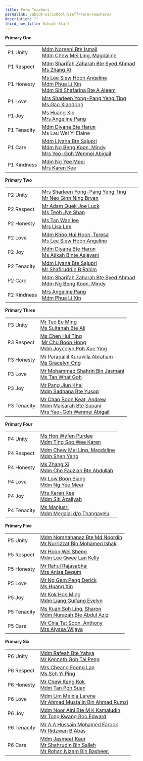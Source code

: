 ```yaml
---
title: Form Teachers
permalink: /about-us/School-Staff/Form-Teachers/
description: ""
third_nav_title: School Staff
---
```

**Primary One**

|  |  |
| -------- | -------- | 
| P1 Unity    | [Mdm Noreeni Bte Ismail](mailto:noreeni_ismail@moe.edu.sg)<br>[Mdm Chew Mei Ling, Magdaline](mailto:chew_mei_ling_magdaline@moe.edu.sg)    | 
|P1 Respect| [Mdm Sharifah Zaharah Bte Syed Ahmad](mailto:sharifah_zaharah_syed_ahma@moe.edu.sg)<br>[Ms Zhang Xi](mailto:zhang_xi@moe.edu.sg)
|P1 Honesty|[Ms Lee Siew Hoon Angeline](mailto:lee_siew_hoon_angeline@moe.edu.sg)<br>[Mdm Phua Li Xin](mailto:phua_li_xin@moe.edu.sg)<br>[Mdm Siti Shafarina Bte A Aleem](mailto:siti_shafarina_abdul_aleem@moe.edu.sg)
|P1 Love|[Mrs Sharleen Yong-Pang Yeng Ting](mailto:sharleen_yong-pang_yeng_ting@moe.edu.sg)<br>[Ms Gao Xiaodong](mailto:gao_xiaodong@moe.edu.sg)
|P1 Joy|[Ms Huang Xin](mailto:xin_huang@moe.edu.sg)<br>[Mrs Angeline Pang](mailto:angeline_pang@moe.edu.sg)
|P1 Tenacity|[Mdm Diyana Bte Harun](mailto:diyana_harun@moe.edu.sg)<br>Ms Lau Wei Yi Elaine
|P1 Care|[Mdm Liyana Bte Sajupri](mailto:liyana_sajupri@moe.edu.sg)<br>[Mdm Ng Beng Koon, Mindy](mailto:ng_beng_koon@moe.edu.sg)<br>[Mrs Yeo-Goh Wenmei Abigail](mailto:goh_wenmei_abigail@moe.edu.sg)
|P1 Kindness|[Mdm Ng Yee Meei](mailto:ng_yee_meei@moe.edu.sg)<br>[Mrs Karen Kee](mailto:karen_kee@moe.edu.sg)

**Primary Two**

|  |  |
| -------- | -------- | 
|P2 Unity|[Mrs Sharleen Yong-Pang Yeng Ting](mailto:sharleen_yong-pang_yeng_ting@moe.edu.sg)<br>[Mr Neo Ginn Ning Bryan](mailto:bryan_neo_ginn_ning@moe.edu.sg)
|P2 Respect|[Mr Adam Quek Joe Luck](mailto:adam_quek_joe_luck@moe.edu.sg)<br>[Ms Teoh Jye Shan](mailto:teoh_jye_shan@moe.edu.sg)
|P2 Honesty|[Ms Tan Wan lee](mailto:tan_wan_lee@moe.edu.sg)<br>[Mrs Lisa Lee](mailto:lisa_lee-chong@moe.edu.sg)
|P2 Love|[Mdm Khoo Hui Hoon, Teresa](mailto:khoo_hui_hoon@moe.edu.sg)<br>[Ms Lee Siew Hoon Angeline](mailto:lee_siew_hoon_angeline@moe.edu.sg)
|P2 Joy|[Mdm Diyana Bte Harun](mailto:diyana_harun@moe.edu.sg)<br>[Ms Atikah Binte Asjayani](mailto:atikah_asjayani@moe.edu.sg)|
|P2 Tenacity|[Mdm Liyana Bte Sajupri](mailto:liyana_sajupri@moe.edu.sg)<br>[Mr Shafiruddin B Rahim](mailto:shafiruddin_b_rahim@moe.edu.sg)
|P2 Care|[Mdm Sharifah Zaharah Bte Syed Ahmad](mailto:sharifah_zaharah_syed_ahma@moe.edu.sg)<br>[Mdm Ng Beng Koon, Mindy](mailto:ng_beng_koon@moe.edu.sg)
|P2 Kindness|[Mrs Angeline Pang](mailto:angeline_pang@moe.edu.sg)<br>[Mdm Phua Li Xin](mailto:phua_li_xin@moe.edu.sg)

**Primary Three**

|  |  |
| -------- | -------- | 
|P3 Unity|[Mr Teo Ee Ming](mailto:teo_ee_ming@moe.edu.sg)<br>[Ms Sultanah Bte Ali](mailto:sultanah_ali@moe.edu.sg)
|P3 Respect|[Ms Chen Hui Ting](mailto:chen_hui_ting@moe.edu.sg)<br> [Mr Chu Boon Hong](mailto:chu_boon_hong@moe.edu.sg)<br>[Mdm Joycelyn Poh Xue Ying](mailto:joycelyn_poh_xue_ying@moe.edu.sg)
|P3 Honesty|[Mr Parapallil Kuruvilla Abraham](mailto:parapallil_kuruvilla_abraham@moe.edu.sg)<br>[Ms Gracelyn Ong](mailto:ong_tze_min_gracelyn@moe.edu.sg)
|P3 Love|[Mr Mohammad Shahrin Bin Jasmani](mailto:mohammad_shahrin_jasmani@moe.edu.sg)<br>[Ms Tan What Goh](mailto:tan_what_goh@moe.edu.sg)
|P3 Joy|[Mr Pang Jiun Khai](mailto:pang_jiun_khai@moe.edu.sg)<br>[Mdm Sadhana Bte Yusop](mailto:sadhana_yusop@moe.edu.sg)
|P3 Tenacity|[Mr Chan Boon Keat, Andrew](mailto:chan_boon_keat@moe.edu.sg)<br>[Mdm Maisarah Bte Supani](mailto:maisarah_supani@moe.edu.sg)<br>[Mrs Yeo-Goh Wenmei Abigail](mailto:goh_wenmei_abigail@moe.edu.sg)

**Primary Four**

|  |  |
| -------- | -------- | 
|P4 Unity|[Ms Hon Wyfen Purdee](mailto:hon_wyfen_purdee@moe.edu.sg)<br>[Mdm Ting Soo Wee Karen](mailto:ting_soo_wee@moe.edu.sg)
|P4 Respect|[Mdm Chew Mei Ling, Magdaline](mailto:chew_mei_ling_magdaline@moe.edu.sg)<br>[Mdm Shen Yang](mailto:shen_yang@moe.edu.sg)
|P4 Honesty|[Ms Zhang Xi](mailto:zhang_xi@moe.edu.sg)<br>[Mdm Che Fauziah Bte Abdullah](mailto:che_fauziah_abdullah@moe.edu.sg)
|P4 Love|[Mr Low Boon Siang](mailto:low_boon_siang@moe.edu.sg)<br>[Mdm Ng Yee Meei](mailto:ng_yee_meei@moe.edu.sg)
|P4 Joy|[Mrs Karen Kee](mailto:karen_kee@moe.edu.sg)<br>[Mdm Siti Azaliyah](mailto:siti_azaliyah_abdul_majid@moe.edu.sg)
|P4 Tenacity|[Ms Manjusri](mailto:manjusri_veeragoo_sg@moe.edu.sg)<br>[Mdm Megalai d/o Thangavelu](mailto:megalai_thangavelu@moe.edu.sg)

**Primary Five**

|  |  |
| -------- | -------- | 
|P5 Unity|[Mdm Norshahanaz Bte Md Noordin](mailto:norshahanaz_md_noordin@moe.edu.sg)<br>[Mr Nurrizzat Bin Mohamed Ishak](mailto:nurrizzat_mohamed_ishak@moe.edu.sg)
|P5 Respect|[Mr Hoon Wei Sheng](mailto:hoon_wei_sheng@moe.edu.sg)<br>[Mdm Lee Qwee Lan Kelly](mailto:lee_qwee_lan_kelly@moe.edu.sg)
|P5 Honesty|[Mr Rahul Rajasabhai](mailto:rahul_rajasabhai@moe.edu.sg)<br>[Mrs Anisa Begum](mailto:anisa_begum@moe.edu.sg)
|P5 Love|[Mr Ng Gem Peng Derick](mailto:ng_gem_peng_derick@moe.edu.sg)<br>[Ms Huang Xin](mailto:xin_huang@moe.edu.sg)
|P5 Joy|[Mr Kok Hoe Ming](mailto:kok_hoe_ming@moe.edu.sg)<br>[Mdm Liang Guifang Evelyn](mailto:liang_guifang_evelyn@moe.edu.sg)
|P5 Tenacity|[Ms Kuah Soh Ling, Sharon](mailto:kuah_soh_ling@moe.edu.sg)<br>[Mdm Nurazah Bte Abdul Aziz](mailto:nurazah_abdul_aziz@moe.edu.sg)
|P5 Care|[Mr Chia Tet Soon, Anthony](mailto:chia_tet_soon_anthony@moe.edu.sg)<br>[Mrs Alyssa Wijaya](mailto:chng_hwee_hwee@moe.edu.sg)

**Primary Six**

|  |  |
| -------- | -------- | 
|P6 Unity|[Mdm Rafeah Bte Yahya](mailto:rafeah_yahya@moe.edu.sg)<br>[Mr Kenneth Goh Tai Peng](mailto:kenneth_goh_tai_peng@moe.edu.sg)
|P6 Respect|[Mrs Cheang Foong Lan](mailto:leong_foong_lan@moe.edu.sg)<br>[Ms Soh Yi Ping](mailto:soh_yi_ping@moe.edu.sg)
|P6 Honesty|[Mr Chew Keng Kok](mailto:chew_keng_kok@moe.edu.sg)<br>[Mdm Tan Poh Suan](mailto:tan_poh_suan_b@moe.edu.sg)
|P6 Love|[Mdm Lim Meixia Larene](mailto:lim_mei_xia_larene@moe.edu.sg)<br>[Mr Ahmad Musta'in Bin Ahmad Rumzi](mailto:ahmad_mustain@moe.edu.sg)
|P6 Joy|[Mdm Noor Aini Bte M K Kamaludin](mailto:noor_aini@moe.edu.sg)<br>[Mr Tong Kwang Boo Edward](mailto:tong_kwang_boo@moe.edu.sg)
|P6 Tenacity|[Mr A A Hussain Mohamed Farook](mailto:a_a_hussain_mohamed@moe.edu.sg)<br>[Mr Ridzwan B Abas](mailto:ridzwan_b_abas@moe.edu.sg)
|P6 Care|[Mdm Jasmeet Kaur](mailto:jasmeet_kaur@moe.edu.sg)<br>[Mr Shahrudin Bin Salleh](mailto:shahrudin_salleh@moe.edu.sg)<br>[Mr Rohan Nizam Bin Basheer](mailto:rohan_nizam_basheer@moe.edu.sg),